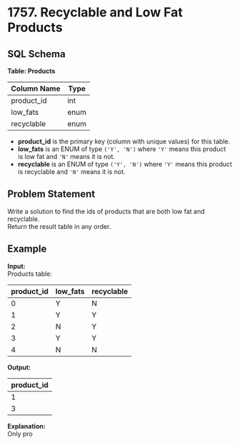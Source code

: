 # 1757. Recyclable and Low Fat Products

## SQL Schema

**Table: Products**

| Column Name | Type |
|-------------|------|
| product_id  | int  |
| low_fats    | enum |
| recyclable  | enum |

- **product_id** is the primary key (column with unique values) for this table.
- **low_fats** is an ENUM of type `('Y', 'N')` where `'Y'` means this product is low fat and `'N'` means it is not.
- **recyclable** is an ENUM of type `('Y', 'N')` where `'Y'` means this product is recyclable and `'N'` means it is not.

## Problem Statement

Write a solution to find the ids of products that are both low fat and recyclable.  
Return the result table in any order.

## Example

**Input:**  
Products table:

| product_id | low_fats | recyclable |
|------------|----------|------------|
| 0          | Y        | N          |
| 1          | Y        | Y          |
| 2          | N        | Y          |
| 3          | Y        | Y          |
| 4          | N        | N          |

**Output:**

| product_id |
|------------|
| 1          |
| 3          |

**Explanation:**  
Only pro
